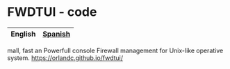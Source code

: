 # FWDTUI - code

| English | [Spanish](https://github.com/orlandc/eopl-flp-univalle/blob/master/LEEME.md) |
| :---    |                                                   -----: |

mall, fast an Powerfull console Firewall management for Unix-like operative system.   https://orlandc.github.io/fwdtui/
